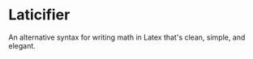 Laticifier
==========

An alternative syntax for writing math in Latex that's clean, simple, and elegant.